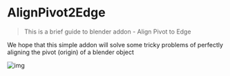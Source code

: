 # AlignPivot2Edge
> This is a brief guide to blender addon - Align Pivot to Edge

We hope that this simple addon will solve some tricky problems of perfectly aligning the pivot (origin) of a blender object


![img](img/Intro01.png)
